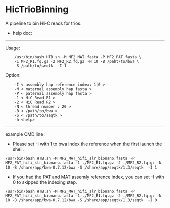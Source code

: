 # HicTrioBinning
A pipeline to bin Hi-C reads for trios.

* help doc:
---------------------------------------------------------------------------
Usage: 

		/usr/bin/bash HTB.sh -M MF2_MAT.fasta -P MF2_PAT.fasta \
		-1 MF2_R1.fq.gz -2 MF2_R2.fq.gz -N 10 -B /paht/to/bwa \
		-S /path/to/seqtk  -I 1 
Option: 

		-I < assembly hap reference index: 1|0 > 
		-M < maternal assembly hap fasta > 
		-P < paternal assembly hap fasta > 
		-1 < HiC Read R1 > 
		-2 < HiC Read R2 > 
		-N < thread number : 20 > 
		-B < /path/to/bwa > 
		-S < /path/to/seqtk > 
		-h <help> 
---------------------------------------------------------------------------
 
example CMD line: 

* Please set -I with 1 to bwa index the reference when the first launch the shell. 
```
/usr/bin/bash HTB.sh -M MF2_MAT_hifi_slr_bionano.fasta -P MF2_PAT_hifi_slr_bionano.fasta -1 ./MF2_R1.fq.gz -2 ./MF2_R2.fq.gz -N 10 -B /share/app/bwa-0.7.12/bwa -S /share/app/seqtk/1.3/seqtk  -I 1 
```

* If you had the PAT and MAT assemly reference index, you can set -I with 0 to skipped the indexing step. 
```
/usr/bin/bash HTB.sh -M MF2_MAT_hifi_slr_bionano.fasta -P MF2_PAT_hifi_slr_bionano.fasta -1 ./MF2_R1.fq.gz -2 ./MF2_R2.fq.gz -N 10 -B /share/app/bwa-0.7.12/bwa -S /share/app/seqtk/1.3/seqtk  -I 0 
```

